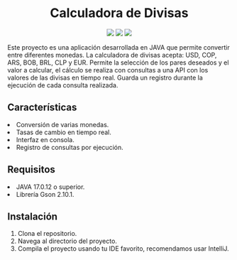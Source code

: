 <h1 align="center"> Calculadora de Divisas </h1>
<p align="center">
   <img src="https://img.shields.io/badge/STATUS-EN_DESAROLLO-green">
   <img src="https://img.shields.io/badge/JAVA-17.0.12-red">
   <img src="https://img.shields.io/badge/Gson-2.10.1-blue">
   </p>
<p>Este proyecto es una aplicación desarrollada en JAVA que permite convertir entre diferentes monedas. 
La calculadora de divisas acepta: USD, COP, ARS, BOB, BRL, CLP y EUR. 
Permite la selección de los pares deseados y el valor a calcular, el cálculo se realiza con consultas a una API con los valores de las divisas en tiempo real. 
Guarda un registro durante la ejecución de cada consulta realizada.</p>
<h2 align="left"> Características </h2>
<li>Conversión de varias monedas.</li>
<li>Tasas de cambio en tiempo real.</li>
<li>Interfaz en consola.</li>
<li>Registro de consultas por ejecución.</li>
<h2 align="left"> Requisitos </h2>
<li>JAVA 17.0.12 o superior.</li>
<li>Librería Gson 2.10.1.</li>
<h2 align="left"> Instalación </h2>
<ol>
   <li>Clona el repositorio.</li>
   <li>Navega al directorio del proyecto.</li>
   <li>Compila el proyecto usando tu IDE favorito, recomendamos usar IntelliJ.</li>
</ol>
